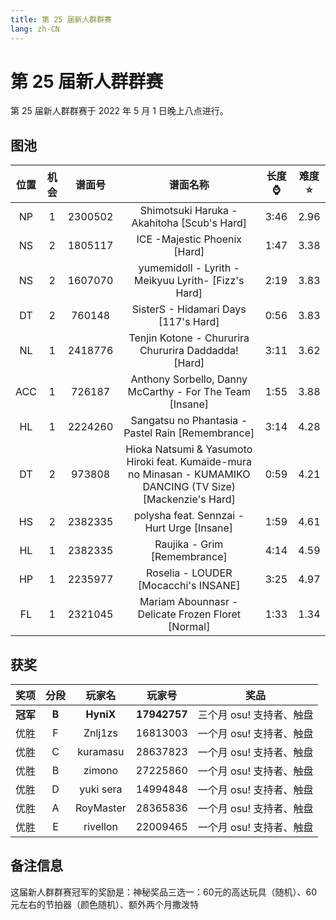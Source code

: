 ```yaml
---
title: 第 25 届新人群群赛
lang: zh-CN
---
```

# 第 25 届新人群群赛

第 25 届新人群群赛于 2022 年 5 月 1 日晚上八点进行。

## 图池

| 位置 | 机会 | 谱面号 | 谱面名称 | 长度:watch: | 难度:star: |
| :-: | :-: | :-: | :-: | :-: | :-: |
| NP | 1 | 2300502 | Shimotsuki Haruka - Akahitoha [Scub's Hard] | 3:46 | 2.96 |
| NS | 2 | 1805117 | ICE -Majestic Phoenix [Hard] | 1:47 | 3.38 |
| NS | 2 | 1607070 | yumemidoll - Lyrith -Meikyuu Lyrith- [Fizz's Hard] | 2:19 | 3.83 |
| DT | 2 | 760148  | SisterS - Hidamari Days [117's Hard] | 0:56 | 3.83 |
| NL | 1 | 2418776 | Tenjin Kotone - Chururira Chururira Daddadda! [Hard] | 3:11 | 3.62 |
| ACC | 1 | 726187 | Anthony Sorbello, Danny McCarthy - For The Team [Insane] | 1:55 | 3.88 |
| HL | 1 | 2224260 | Sangatsu no Phantasia - Pastel Rain  [Remembrance] | 3:14 | 4.28 |
| DT | 2 | 973808 | Hioka Natsumi & Yasumoto Hiroki feat. Kumaide-mura no Minasan - KUMAMIKO DANCING (TV Size) [Mackenzie's Hard] | 0:59 | 4.21 |
| HS | 2 | 2382335 | polysha feat. Sennzai - Hurt Urge [Insane] | 1:59 | 4.61 |
| HL | 1 | 2382335 | Raujika - Grim  [Remembrance] | 4:14 | 4.59 |
| HP | 1 | 2235977 | Roselia - LOUDER [Mocacchi's INSANE] | 3:25 | 4.97 |
| FL | 1 | 2321045 | Mariam Abounnasr - Delicate Frozen Floret [Normal] | 1:33 | 1.34 |

## 获奖

| 奖项 | 分段 | 玩家名 | 玩家号 | 奖品 |
| :-: | :-: | :-: | :-: | :-: |
| **冠军** | **B** | **HyniX** | **17942757** | 三个月 osu! 支持者、触盘 |
| 优胜 | F | Znlj1zs | 16813003 | 一个月 osu! 支持者、触盘 |
| 优胜 | C | kuramasu | 28637823 | 一个月 osu! 支持者、触盘 |
| 优胜 | B | zimono | 27225860 | 一个月 osu! 支持者、触盘 |
| 优胜 | D | yuki sera | 14994848 | 一个月 osu! 支持者、触盘 |
| 优胜 | A | RoyMaster | 28365836 | 一个月 osu! 支持者、触盘 |
| 优胜 | E | rivellon | 22009465 | 一个月 osu! 支持者、触盘 |

## 备注信息

这届新人群群赛冠军的奖励是：神秘奖品三选一：60元的高达玩具（随机）、60元左右的节拍器（颜色随机）、额外两个月撒泼特
